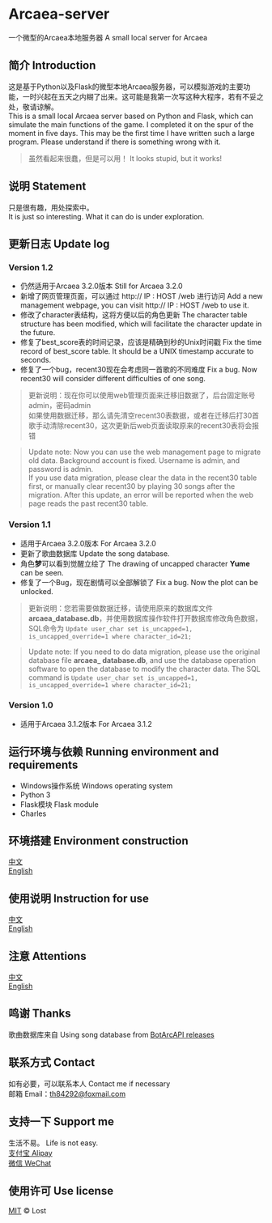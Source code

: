 # Arcaea-server
一个微型的Arcaea本地服务器  A small local server for Arcaea

## 简介 Introduction
这是基于Python以及Flask的微型本地Arcaea服务器，可以模拟游戏的主要功能，一时兴起在五天之内糊了出来。这可能是我第一次写这种大程序，若有不妥之处，敬请谅解。  
This is a small local Arcaea server based on Python and Flask, which can simulate the main functions of the game. I completed it on the spur of the moment in five days. This may be the first time I have written such a large program. Please understand if there is something wrong with it.
> 虽然看起来很蠢，但是可以用！
> It looks stupid, but it works!

## 说明 Statement
只是很有趣，用处探索中。  
It is just so interesting. What it can do is under exploration.

## 更新日志 Update log
### Version 1.2
- 仍然适用于Arcaea 3.2.0版本 Still for Arcaea 3.2.0
- 新增了网页管理页面，可以通过 http:// IP : HOST /web 进行访问 Add a new management webpage, you can visit http:// IP : HOST /web to use it.
- 修改了character表结构，这将方便以后的角色更新 The character table structure has been modified, which will facilitate the character update in the future.
- 修复了best_score表的时间记录，应该是精确到秒的Unix时间戳 Fix the time record of best_score table. It should be a UNIX timestamp accurate to seconds.
- 修复了一个bug，recent30现在会考虑同一首歌的不同难度 Fix a bug. Now recent30 will consider different difficulties of one song.
> 更新说明：现在你可以使用web管理页面来迁移旧数据了，后台固定账号admin，密码admin  
> 如果使用数据迁移，那么请先清空recent30表数据，或者在迁移后打30首歌手动清除recent30，这次更新后web页面读取原来的recent30表将会报错

> Update note: Now you can use the web management page to migrate old data. Background account is fixed. Username is admin, and password is admin.  
> If you use data migration, please clear the data in the recent30 table first, or manually clear recent30 by playing 30 songs after the migration. After this update, an error will be reported when the web page reads the past recent30 table.

### Version 1.1
- 适用于Arcaea 3.2.0版本 For Arcaea 3.2.0
- 更新了歌曲数据库 Update the song database.
- 角色**梦**可以看到觉醒立绘了 The drawing of uncapped character **Yume** can be seen.
- 修复了一个Bug，现在剧情可以全部解锁了 Fix a bug. Now the plot can be unlocked.
> 更新说明：您若需要做数据迁移，请使用原来的数据库文件**arcaea_database.db**，并使用数据库操作软件打开数据库修改角色数据，SQL命令为
> `Update user_char set is_uncapped=1, is_uncapped_override=1 where character_id=21;`  

> Update note: If you need to do data migration, please use the original database file **arcaea_ database.db**, and use the database operation software to open the database to modify the character data. The SQL command is
> `Update user_char set is_uncapped=1, is_uncapped_override=1 where character_id=21;`

### Version 1.0
- 适用于Arcaea 3.1.2版本 For Arcaea 3.1.2

## 运行环境与依赖 Running environment and requirements
- Windows操作系统 Windows operating system
- Python 3
- Flask模块 Flask module
- Charles

## 环境搭建 Environment construction
[中文](https://github.com/Lost-MSth/Arcaea-server/wiki/%E7%8E%AF%E5%A2%83%E6%90%AD%E5%BB%BA)  
[English](https://github.com/Lost-MSth/Arcaea-server/wiki/Environment-construction)

## 使用说明 Instruction for use
[中文](https://github.com/Lost-MSth/Arcaea-server/wiki/%E4%BD%BF%E7%94%A8%E8%AF%B4%E6%98%8E)  
[English](https://github.com/Lost-MSth/Arcaea-server/wiki/Instruction-for-use)

## 注意 Attentions
[中文](https://github.com/Lost-MSth/Arcaea-server/wiki/%E6%B3%A8%E6%84%8F)  
[English](https://github.com/Lost-MSth/Arcaea-server/wiki/Attentions)

## 鸣谢 Thanks
歌曲数据库来自 Using song database from
[BotArcAPI releases](https://github.com/TheSnowfield/BotArcAPI/releases)

## 联系方式 Contact
如有必要，可以联系本人 Contact me if necessary  
邮箱 Email：th84292@foxmail.com

## 支持一下 Support me
生活不易。 Life is not easy.  
[支付宝 Alipay](https://github.com/Lost-MSth/Arcaea-server/blob/master/pic/Alipay.jpg)  
[微信 WeChat](https://github.com/Lost-MSth/Arcaea-server/blob/master/pic/WeChat.png)

## 使用许可 Use license
[MIT](LICENSE) © Lost
